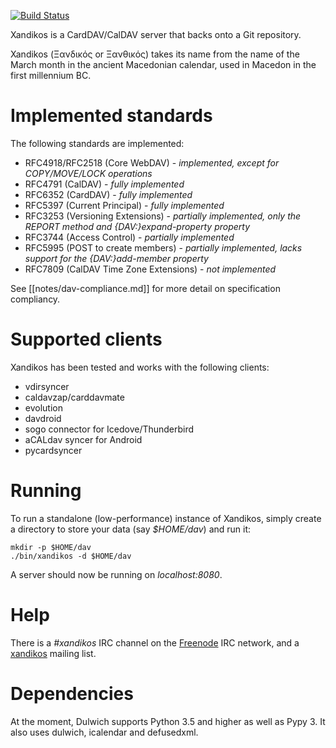 [![Build Status](https://travis-ci.org/jelmer/xandikos.png?branch=master)](https://travis-ci.org/jelmer/xandikos)

Xandikos is a CardDAV/CalDAV server that backs onto a Git repository.

Xandikos (Ξανδικός or Ξανθικός) takes its name from the name of the March month
in the ancient Macedonian calendar, used in Macedon in the first millennium BC.

Implemented standards
=====================

The following standards are implemented:

 - RFC4918/RFC2518 (Core WebDAV) - *implemented, except for COPY/MOVE/LOCK operations*
 - RFC4791 (CalDAV) - *fully implemented*
 - RFC6352 (CardDAV) - *fully implemented*
 - RFC5397 (Current Principal) - *fully implemented*
 - RFC3253 (Versioning Extensions) - *partially implemented, only the REPORT method and {DAV:}expand-property property*
 - RFC3744 (Access Control) - *partially implemented*
 - RFC5995 (POST to create members) - *partially implemented, lacks support for the {DAV:}add-member property*
 - RFC7809 (CalDAV Time Zone Extensions) - *not implemented*

See [[notes/dav-compliance.md]] for more detail on specification compliancy.

Supported clients
=================

Xandikos has been tested and works with the following clients:

 - vdirsyncer
 - caldavzap/carddavmate
 - evolution
 - davdroid
 - sogo connector for Icedove/Thunderbird
 - aCALdav syncer for Android
 - pycardsyncer

Running
=======

To run a standalone (low-performance) instance of Xandikos, simply create a
directory to store your data (say *$HOME/dav*) and run it:

```shell
mkdir -p $HOME/dav
./bin/xandikos -d $HOME/dav
```

A server should now be running on _localhost:8080_.

Help
====

There is a *#xandikos* IRC channel on the [Freenode](https://www.freenode.net/)
IRC network, and a [xandikos](https://groups.google.com/forum/#!forum/xandikos)
mailing list.

Dependencies
============

At the moment, Dulwich supports Python 3.5 and higher as well as Pypy 3. It
also uses dulwich, icalendar and defusedxml.
